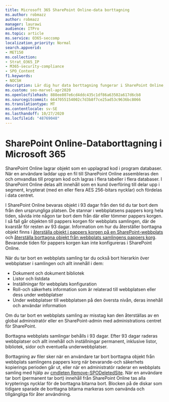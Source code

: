```yaml
---
title: Microsoft 365 SharePoint Online-data borttagning
ms.author: robmazz
author: robmazz
manager: laurawi
audience: ITPro
ms.topic: article
ms.service: O365-seccomp
localization_priority: Normal
search.appverid:
- MET150
ms.collection:
- Strat_O365_IP
- M365-security-compliance
- SPO_Content
f1.keywords:
- NOCSH
description: Lär dig hur data borttagning fungerar i SharePoint Online, till exempel var borttagna innehåll lagras och hur länge.
ms.custom: seo-marvel-apr2020
ms.openlocfilehash: 888ee807e6cd4ddc435c1df86a63502a617d6cb8
ms.sourcegitcommit: 6647055154002c7d3b8f7ce25ad53c9636bc8066
ms.translationtype: MT
ms.contentlocale: sv-SE
ms.lasthandoff: 10/27/2020
ms.locfileid: "48769048"
---
```

# <a name="sharepoint-online-data-deletion-in-microsoft-365"></a>SharePoint Online-Databorttagning i Microsoft 365

SharePoint Online lagrar objekt som en upplagrad kod i program databaser. När en användare laddar upp en fil till SharePoint Online assembleras den och omvandlas till program kod och lagras i flera tabeller i flera databaser. I SharePoint Online delas allt innehåll som en kund överföring till delar upp i segment, krypterat (med en eller flera AES 256-bitars nycklar) och fördelas i data centret. 

I SharePoint Online bevaras objekt i 93 dagar från den tid du tar bort dem från den ursprungliga platsen. De stannar i webbplatsens pappers korg hela tiden, såvida inte någon tar bort dem från där eller tömmer pappers korgen. I så fall går objekten till pappers korgen för webbplats samlingen, där de kvarstår för resten av 93 dagar. Information om hur du återställer borttagna objekt finns i [återställa objekt i pappers korgen på en SharePoint-webbplats](https://support.office.com/article/6df466b6-55f2-4898-8d6e-c0dff851a0be#ID0EAADAAA=Online
) och [återställa borttagna objekt från webbplats samlingens pappers korg](https://support.office.com/article/5fa924ee-16d7-487b-9a0a-021b9062d14b). Bevarande tiden för pappers korgen kan inte konfigureras i SharePoint Online.

När du tar bort en webbplats samling tar du också bort hierarkin över webbplatser i samlingen och allt innehåll i dem:

- Dokument och dokument bibliotek
- Listor och listdata
- Inställningar för webbplats konfiguration
- Roll-och säkerhets information som är relaterad till webbplatsen eller dess under webbplatser
- Under webbplatser till webbplatsen på den översta nivån, deras innehåll och användar information

Om du tar bort en webbplats samling av misstag kan den återställas av en global administratör eller en SharePoint-admin med administrations centret för SharePoint.

Borttagna webbplats samlingar behålls i 93 dagar. Efter 93 dagar raderas webbplatser och allt innehåll och inställningar permanent, inklusive listor, bibliotek, sidor och eventuella underwebbplatser.

Borttagning av filer sker när en användare tar bort borttagna objekt från webbplats samlingens pappers korg när bevarande-och säkerhets kopierings perioden går ut, eller när en administratör raderar en webbplats samling med hjälp av [cmdleten Remove-SPODeletedSite](/powershell/module/sharepoint-online/Remove-SPODeletedSite?view=sharepoint-ps). När en användare tar bort (permanent tar bort) innehåll från SharePoint Online tas alla krypterings nycklar för de borttagna bitarna bort. Blocken på de diskar som tidigare sparade de borttagna bitarna markeras som oanvända och tillgängliga för åter användning.

